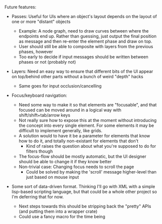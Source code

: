 Future features:
- Passes: Useful for UIs where an object's layout depends on the layout of one or more "distant" objects
    - Example: A node graph, need to draw curves between where the endpoints end up. Rather than guessing, just output the final position as message and then re-enter the element phase and draw on top.
    - User should still be able to composite with layers from the previous phases, however
    - Too early to decide if input messages should be written between phases or not (probably not)

- Layers: Need an easy way to ensure that different bits of the UI appear on top/behind other parts without a bunch of weird "depth" hacks
    - Same goes for input occlusion/cancelling

- Focus/keyboard navigation:
    - Need some way to make it so that elements are "focusable", and that focused can be moved around in a logical way with shift/shift+tab/arrow keys
    - Not really sure how to expose this at the moment without introducing the concept into every single element. For some elements it may be difficult to implement generally, like grids.
    - A solution would to have it be a parameter for elements that know how to do it, and totally non-existant for elements that don't
        - Kind of raises the question about what you're supposed to do for filters though
    - The focus-flow should be mostly automatic, but the UI designer should be able to change it if they know better
    - Non-trivial case: Changing focus needs to scroll the page
        - Could be solved by making the 'scroll' message higher-level than just based on mouse input

- Some sort of data-driven format. Thinking I'll go with XML with a simple lisp-based scripting language, but that could be a whole other project so I'm deferring that for now.
    - Next steps towards this should be stripping back the "pretty" APIs (and putting them into a wrapper crate)
    - Could use a fancy macro for the time being